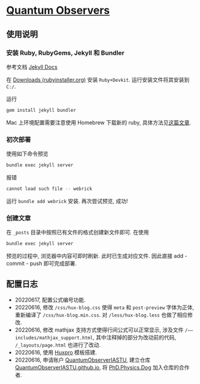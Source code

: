 # [Quantum Observers](https://quantumobserveriastu.github.io/)

## 使用说明

### 安装 Ruby, RubyGems, Jekyll 和 Bundler

参考文档 [Jekyll Docs](https://jekyllrb.com/docs/installation/)

在 [Downloads (rubyinstaller.org)](https://rubyinstaller.org/downloads/) 安装 `Ruby+Devkit`. 运行安装文件将其安装到 `C:/`. 

运行

``` bash
gem install jekyll bundler
```
Mac 上环境配置需要注意使用 Homebrew 下载新的 ruby, 具体方法见[这篇文章](https://zhuanlan.zhihu.com/p/350462079).

### 初次部署

使用如下命令预览

```bash
bundle exec jekyll server
```

报错

```bash
cannot load such file -- webrick
```

运行 `bundle add webrick` 安装. 再次尝试预览, 成功!

### 创建文章

在 `_posts` 目录中按照已有文件的格式创建新文件即可. 在使用

```bash
bundle exec jekyll server
```

预览的过程中, 浏览器中内容可即时刷新. 此时已生成对应文件. 因此直接 add - commit - push 即可完成部署.

## 配置日志


- 20220617, 配置公式编号功能.
- 20220616, 修改 ``/css/hux-blog.css`` 使得 ``meta`` 和 ``post-preview`` 字体为正体, 重新编译了 ``/css/hux-blog.min.css``. 对 ``/less/hux-blog.less`` 也做了相应修改.
- 20220616, 修改 mathjax 支持方式使得行间公式可以正常显示, 涉及文件 ``/——includes/mathjax_support.html``, 其中注释掉的部分为改动前的代码, ``/_layouts/page.html`` 也进行了改动.
- 20220616, 使用 [Huxpro](https://github.com/Huxpro/huxpro.github.io) 模板搭建.
- 20220616, 申请账户 [QuantumObserverIASTU](https://github.com/QuantumObserverIASTU), 建立仓库 [QuantumObserverIASTU.github.io](https://github.com/QuantumObserverIASTU/QuantumObserverIASTU.github.io), 将 [PhD.Physics.Dog](https://github.com/Florestan-Eusebius) 加入仓库的合作者.
